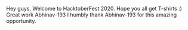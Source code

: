 Hey guys, Welcome to HacktoberFest 2020.
Hope you all get T-shirts :)
Great work Abhinav-193
I humbly thank Abhinav-193 for this amazing opportunity.
